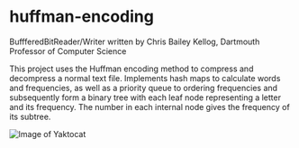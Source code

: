 # huffman-encoding
BuffferedBitReader/Writer written by Chris Bailey Kellog, Dartmouth Professor of Computer Science

This project uses the Huffman encoding method to compress and decompress a normal text file. Implements hash maps to calculate words and frequencies, as well as a priority queue to ordering frequencies and subsequently form a binary tree with each leaf node representing a letter and its frequency. The number in each internal node gives the frequency of its subtree. 

![Image of Yaktocat](https://camo.githubusercontent.com/2b4bd4993a2afb3117037721fefb3eb874131f28/68747470733a2f2f7777772e63732e646172746d6f7574682e6564752f7e637331302f6877732f50532d332f487566662d74726565322e706e67)
